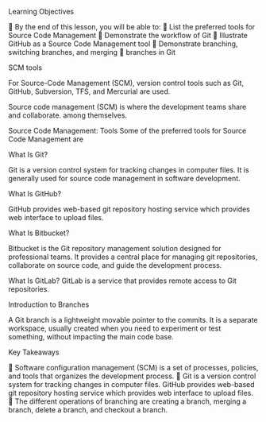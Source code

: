 
Learning Objectives

	By the end of this lesson, you will be able to:
	List the preferred tools for Source Code Management
	Demonstrate the workflow of Git
	Illustrate GitHub as a Source Code Management tool
	Demonstrate branching, switching branches, and merging 
	branches in Git


SCM tools
 
For Source-Code Management (SCM), version control tools such as Git, GitHub, 
Subversion, TFS, and Mercurial are used.

Source code management (SCM) is where the development teams share and collaborate. 
among themselves.

Source Code Management: Tools
Some of the preferred tools for Source Code Management are

 
What Is Git?

Git is a version control system for tracking changes in computer files. It is 
generally used for source code management in software development.

 

What Is GitHub?

GitHub provides web-based git repository hosting service which provides web 
interface to upload files. 

 

What Is Bitbucket?

Bitbucket is the Git repository management solution designed for professional teams. It 
provides a central place for managing git repositories, collaborate on source code, and guide 
the development process.

What Is GitLab?
GitLab is a service that provides remote access to Git repositories.


Introduction to Branches

 A Git branch is a lightweight movable pointer to the commits. It is a separate workspace, usually created when you need to experiment or test something, without impacting the main code base.

 

Key Takeaways

	Software configuration management (SCM) is a set of processes, policies, and tools that organizes the development process.
	Git is a version control system for tracking changes in computer files. GitHub provides web-based git repository hosting service which provides web interface to upload files.
	The different operations of branching are creating a branch, merging a branch, delete a branch, and checkout a branch.

